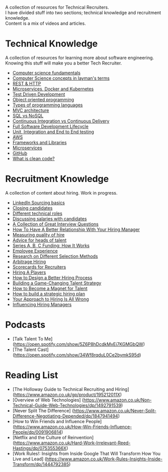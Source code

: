 A collection of resources for Technical Recruiters.  
I have divided stuff into two sections; technical knowledge and recruitment knowledge.  
Content is a mix of videos and articles.

# Technical Knowledge
A collection of resources for learning more about software engineering. Knowing this stuff will make you a better Tech Recruiter.
* [Computer science fundamentals](https://www.youtube.com/playlist?list=PLWKjhJtqVAbmGw5fN5BQlwuug-8bDmabi) 
* [Computer Science concepts in layman's terms](http://carlcheo.com/compsci) 
* [REST & HTTP](https://www.youtube.com/watch?v=Q-BpqyOT3a8) 
* [Microservices, Docker and Kubernetes](https://www.youtube.com/watch?v=1xo-0gCVhTU) 
* [Test Driven Development](https://developer.ibm.com/devpractices/software-development/articles/5-steps-of-test-driven-development/) 
* [Object oriented programming](https://www.freecodecamp.org/news/object-oriented-programming-concepts-21bb035f7260/) 
* [Types of programming languages](https://www.freecodecamp.org/news/programming-mental-models-47ccc65eb334/) 
* [MVC architecture](https://www.freecodecamp.org/news/model-view-architecture/) 
* [SQL vs NoSQL](https://www.guru99.com/sql-vs-nosql.html) 
* [Continuous Integration vs Continuous Delivery](https://devops.com/continuous-integration-vs-continuous-delivery-theres-important-difference/) 
* [Full Software Development Lifecycle](https://www.youtube.com/watch?v=9PgZCJNzY9M) 
* [Unit, Integration and End to End testing](https://www.youtube.com/watch?v=r9HdJ8P6GQI) 
* [AWS](https://medium.com/faun/explain-aws-to-a-6-year-old-7be561c9fe0b) 
* [Frameworks and Libraries](https://www.freecodecamp.org/news/the-difference-between-a-framework-and-a-library-bd133054023f/) 
* [Microservices](https://www.guru99.com/microservices-vs-soa.html) 
* [GitHub](https://medium.com/ft-product-technology/a-guide-to-github-and-deployment-for-non-developers-7811dcf508bb) 
* [What is clean code?](https://github.com/denizozger/clean-code) 

# Recruitment Knowledge
A collection of content about hiring. Work in progress.
* [LinkedIn Sourcing basics](https://www.youtube.com/watch?v=5-O4R-rvvNk) 
* [Closing candidates](https://www.heavybit.com/library/video/debugging-recruiting/) 
* [Different technical roles](https://www.youtube.com/playlist?list=PLBO5a-UXskebFGZBfoQevlZinLPdjwJay)
* [Discussing salaries with candidates](https://business.linkedin.com/talent-solutions/blog/recruiting-tips/2016/how-to-overcome-these-4-difficult-salary-negotiation-scenarios) 
* [A Collection of Great Interview Questions](https://docs.google.com/spreadsheets/d/1q5MYDpjC4K66V9bZfUjxsGODxmfo3OixkpHiku4HZyA/edit#gid=423327579)
* [How To Have A Better Relationship With Your Hiring Manager](https://www.youtube.com/watch?v=AOm_DnSiRCY)
* [Measuring quality of hire](https://www.youtube.com/watch?v=J9892g0h1nA) 
* [Advice for heads of talent](https://gethppy.com/talent-management/head-talent-startup-heres-can-start)
* [Series A, B, C Funding: How It Works](https://www.investopedia.com/articles/personal-finance/102015/series-b-c-funding-what-it-all-means-and-how-it-works.asp)
* [Employee Experience](https://firstround.com/review/a-new-approach-to-people-ops-that-puts-employee-experience-first/)
* [Research on Different Selection Methods](https://medium.com/org-hacking/want-to-improve-recruiting-start-by-learning-from-100-years-of-research-schmidt-a1daa29efcfb)
* [Arbitrage Hiring](https://erikbern.com/2020/01/13/how-to-hire-smarter-than-the-market-a-toy-model.html)
* [Scorecards for Recruiters](https://business.linkedin.com/talent-solutions/blog/talent-analytics/2017/how-docusign-used-data-to-motivate-engage-and-show-its-recruiting-team)
* [Hiring A Players](http://scaling4growth.com/wp-content/uploads/2015/10/Who.pdf)
* [How to Design a Better Hiring Process](https://hbr.org/2020/06/how-to-design-a-better-hiring-process)
* [Building a Game-Changing Talent Strategy](https://hbr.org/2014/01/building-a-game-changing-talent-strategy)
* [How to Become a Magnet for Talent](http://delian.io/lessons-5)
* [How to build a strategic hiring plan](https://resources.workable.com/stories-and-insights/how-to-build-a-hiring-plan)
* [Your Approach to Hiring Is All Wrong](https://hbr.org/2019/05/your-approach-to-hiring-is-all-wrong)
* [Influencing Hiring Managers](https://business.linkedin.com/talent-solutions/blog/hiring-managers/2017/4-steps-for-influencing-hiring-managers-and-becoming-an-indispensable-advisor)

# Podcasts

* [Talk Talent To Me] (https://open.spotify.com/show/5Z6P8hDcdkMvEi7KGMGbQW)
* [The Talent Cast] (https://open.spotify.com/show/34Wf8rqduL0Ce2bymkS95d)

# Reading List

* [The Holloway Guide to Technical Recruiting and Hiring] (https://www.amazon.co.uk/gp/product/195212011X)
* [Overview of Web Technologies] (https://www.amazon.co.uk/Non-Technical-Guide-Web-Technologies/dp/1492791539)
* [Never Split The Difference] (https://www.amazon.co.uk/Never-Split-Difference-Negotiating-Depended/dp/1847941494)
* [How to Win Friends and Influence People] (https://www.amazon.co.uk/How-Win-Friends-Influence-People/dp/0091906814)
* [Netflix and the Culture of Reinvention] (https://www.amazon.co.uk/Hard-Work-Irrelevant-Reed-Hastings/dp/075355366X)
* [Work Rules!: Insights from Inside Google That Will Transform How You Live and Lead] (https://www.amazon.co.uk/Work-Rules-Insights-Inside-Transform/dp/1444792385)
